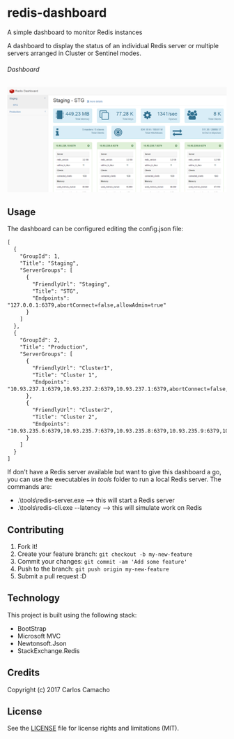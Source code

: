 # redis-dashboard
A simple dashboard to monitor Redis instances

A dashboard to display the status of an individual Redis server or multiple servers arranged in Cluster or Sentinel modes.

###### Dashboard
![dashboard](Capture.PNG)

## Usage

The dashboard can be configured editing the config.json file:
```
[
  {
    "GroupId": 1,
    "Title": "Staging",
    "ServerGroups": [
      {
        "FriendlyUrl": "Staging",
        "Title": "STG",
        "Endpoints": "127.0.0.1:6379,abortConnect=false,allowAdmin=true"
      }
    ]
  },  
  {
    "GroupId": 2,
    "Title": "Production",
    "ServerGroups": [
      {
        "FriendlyUrl": "Cluster1",
        "Title": "Cluster 1",
        "Endpoints": "10.93.237.1:6379,10.93.237.2:6379,10.93.237.1:6379,abortConnect=false,allowAdmin=true"
      },
      {
        "FriendlyUrl": "Cluster2",
        "Title": "Cluster 2",
        "Endpoints": "10.93.235.6:6379,10.93.235.7:6379,10.93.235.8:6379,10.93.235.9:6379,10.93.235.10:6379,abortConnect=false,allowAdmin=true"
      }
    ]
  }
]
```
If don't have a Redis server available but want to give this dashboard a go, you can use the executables in _tools_ folder to run a local Redis server. The commands are:
* .\tools\redis-server.exe --> this will start a Redis server
* .\tools\redis-cli.exe --latency --> this will simulate work on Redis



## Contributing

1. Fork it!
2. Create your feature branch: `git checkout -b my-new-feature`
3. Commit your changes: `git commit -am 'Add some feature'`
4. Push to the branch: `git push origin my-new-feature`
5. Submit a pull request :D

## Technology

This project is built using the following stack:
* BootStrap
* Microsoft MVC
* Newtonsoft.Json
* StackExchange.Redis

## Credits

Copyright (c) 2017 Carlos Camacho

## License

See the [LICENSE](LICENSE) file for license rights and limitations (MIT).